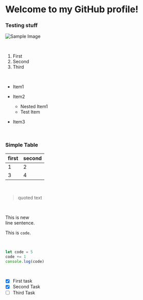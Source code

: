 # Welcome to my GitHub profile!
### Testing stuff

![Sample Image](https://www.bing.com/th?id=OIP.0VtFarqAxKUjzx9tMdzn6AHaFj&w=207&h=165&c=8&rs=1&qlt=90&o=6&dpr=1.5&pid=3.1&rm=2)

<br />

1. First
2. Second
3. Third

<br />

- Item1
- Item2

  - Nested Item1
  - Test Item
- Item3
<br />

### Simple Table
first|second
-|-
1|2
3|4

<br />

> quoted text

<br />

This is new <br /> line sentence.

This is `code`.

<br />

```javascript
let code = 5
code += 1
console.log(code)
```

<br />

- [x] First task
- [x] Second Task
- [ ] Third Task
